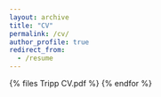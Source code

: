 ```yaml
---
layout: archive
title: "CV"
permalink: /cv/
author_profile: true
redirect_from:
  - /resume
---
```



{% files Tripp CV.pdf %}
{% endfor %}

